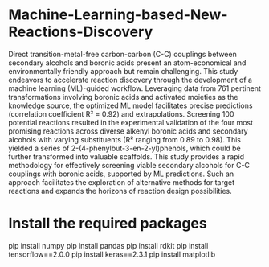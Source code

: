 # Machine-Learning-based-New-Reactions-Discovery
Direct transition-metal-free carbon-carbon (C-C) couplings between secondary alcohols and boronic acids present an atom-economical and environmentally friendly approach but remain challenging. This study endeavors to accelerate reaction discovery through the development of a machine learning (ML)-guided workflow. Leveraging data from 761 pertinent transformations involving boronic acids and activated moieties as the knowledge source, the optimized ML model facilitates precise predictions (correlation coefficient R² = 0.92) and extrapolations. Screening 100 potential reactions resulted in the experimental validation of the four most promising reactions across diverse alkenyl boronic acids and secondary alcohols with varying substituents (R² ranging from 0.89 to 0.98). This yielded a series of 2-(4-phenylbut-3-en-2-yl)phenols, which could be further transformed into valuable scaffolds. This study provides a rapid methodology for effectively screening viable secondary alcohols for C-C couplings with boronic acids, supported by ML predictions. Such an approach facilitates the exploration of alternative methods for target reactions and expands the horizons of reaction design possibilities.


# Install the required packages
pip install numpy
pip install pandas
pip install rdkit
pip install tensorflow==2.0.0
pip install keras==2.3.1
pip install matplotlib
 
